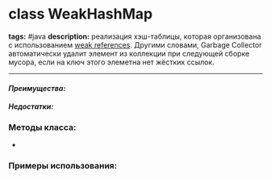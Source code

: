 # class WeakHashMap
**tags:** #java
**description:**  реализация хэш-таблицы, которая организована с использованием [weak references](http://docs.oracle.com/javase/8/docs/api/java/lang/ref/WeakReference.html). Другими словами, Garbage Collector автоматически удалит элемент из коллекции при следующей сборке мусора, если на ключ этого элеметна нет жёстких ссылок.

---
#### *Преимущества:*

#### *Недостатки:*

### Методы класса:
- 

### Примеры использования:

